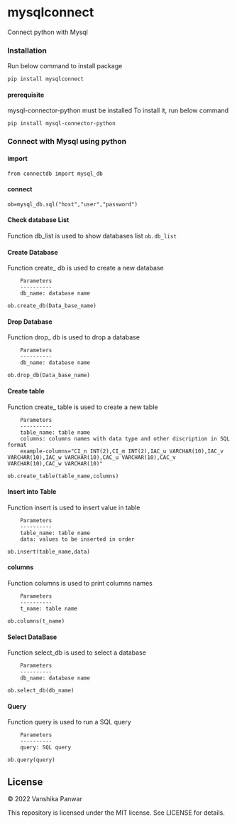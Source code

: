 
# mysqlconnect

Connect python with Mysql

### Installation
Run below command to install package

```pip install mysqlconnect```



#### prerequisite
mysql-connector-python must be installed
To install it, run below command

```pip install mysql-connector-python```

### Connect with Mysql using python

#### import
```from connectdb import mysql_db```
#### connect
```ob=mysql_db.sql("host","user","password")```

#### Check database List
Function db_list is used to show databases list
```ob.db_list```
#### Create Database
 Function create_ db is used to create a new database
        
        Parameters
        ----------
        db_name: database name
```ob.create_db(Data_base_name)```

#### Drop Database
 Function drop_ db is used to drop a database
        
        Parameters
        ----------
        db_name: database name
```ob.drop_db(Data_base_name)```

#### Create table
Function create_ table is used to create a new table
        
        Parameters
        ----------
        table_name: table name
        columns: columns names with data type and other discription in SQL format
        example-columns="CI_n INT(2),CI_m INT(2),IAC_u VARCHAR(10),IAC_v VARCHAR(10),IAC_w VARCHAR(10),CAC_u VARCHAR(10),CAC_v VARCHAR(10),CAC_w VARCHAR(10)"

```ob.create_table(table_name,columns)```

#### Insert into Table
Function insert is used to insert value in table
        
        Parameters
        ----------
        table_name: table name
        data: values to be inserted in order
```ob.insert(table_name,data)```

#### columns
Function columns is used to print columns names
        
        Parameters
        ----------
        t_name: table name
```ob.columns(t_name)```

#### Select DataBase
Function select_db is used to select a database
        
        Parameters
        ----------
        db_name: database name
```ob.select_db(db_name)```

#### Query
Function query is used to run a SQL query 
        
        Parameters
        ----------
        query: SQL query
```ob.query(query)```





## License

© 2022 Vanshika Panwar

This repository is licensed under the MIT license. See LICENSE for details.
